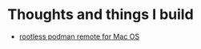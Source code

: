 # Thoughts and things I build

* [rootless podman remote for Mac OS](podman-remote-rootless/index.md)

